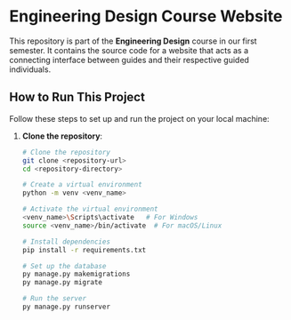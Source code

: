 # Engineering Design Course Website

This repository is part of the **Engineering Design** course in our first semester. It contains the source code for a website that acts as a connecting interface between guides and their respective guided individuals.

## How to Run This Project

Follow these steps to set up and run the project on your local machine:

1. **Clone the repository**:
   ```bash
   # Clone the repository
   git clone <repository-url>
   cd <repository-directory>
   
   # Create a virtual environment
   python -m venv <venv_name>
   
   # Activate the virtual environment
   <venv_name>\Scripts\activate   # For Windows
   source <venv_name>/bin/activate  # For macOS/Linux
   
   # Install dependencies
   pip install -r requirements.txt
   
   # Set up the database
   py manage.py makemigrations
   py manage.py migrate
   
   # Run the server
   py manage.py runserver
   
